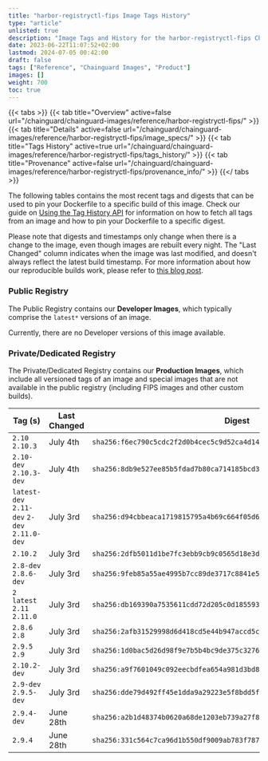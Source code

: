 ```yaml
---
title: "harbor-registryctl-fips Image Tags History"
type: "article"
unlisted: true
description: "Image Tags and History for the harbor-registryctl-fips Chainguard Image"
date: 2023-06-22T11:07:52+02:00
lastmod: 2024-07-05 00:42:00
draft: false
tags: ["Reference", "Chainguard Images", "Product"]
images: []
weight: 700
toc: true
---
```


{{< tabs >}}
{{< tab title="Overview" active=false url="/chainguard/chainguard-images/reference/harbor-registryctl-fips/" >}}
{{< tab title="Details" active=false url="/chainguard/chainguard-images/reference/harbor-registryctl-fips/image_specs/" >}}
{{< tab title="Tags History" active=true url="/chainguard/chainguard-images/reference/harbor-registryctl-fips/tags_history/" >}}
{{< tab title="Provenance" active=false url="/chainguard/chainguard-images/reference/harbor-registryctl-fips/provenance_info/" >}}
{{</ tabs >}}

The following tables contains the most recent tags and digests that can be used to pin your Dockerfile to a specific build of this image. Check our guide on [Using the Tag History API](/chainguard/chainguard-images/using-the-tag-history-api/) for information on how to fetch all tags from an image and how to pin your Dockerfile to a specific digest.

Please note that digests and timestamps only change when there is a change to the image, even though images are rebuilt every night. The "Last Changed" column indicates when the image was last modified, and doesn't always reflect the latest build timestamp. For more information about how our reproducible builds work, please refer to [this blog post](https://www.chainguard.dev/unchained/reproducing-chainguards-reproducible-image-builds).

### Public Registry
The Public Registry contains our **Developer Images**, which typically comprise the `latest*` versions of an image.

Currently, there are no Developer versions of this image available.

### Private/Dedicated Registry
The Private/Dedicated Registry contains our **Production Images**, which include all versioned tags of an image and special images that are not available in the public registry (including FIPS images and other custom builds).

| Tag (s)                                       | Last Changed | Digest                                                                    |
|-----------------------------------------------|--------------|---------------------------------------------------------------------------|
|  `2.10` `2.10.3`                              | July 4th     | `sha256:f6ec790c5cdc2f2d0b4cec5c9d52ca4d146e0f00c48e3d02edb347b0762cf035` |
|  `2.10-dev` `2.10.3-dev`                      | July 4th     | `sha256:8db9e527ee85b5fdad7b80ca714185bcd39a191809d1fe6c9668bea769c9332d` |
|  `latest-dev` `2.11-dev` `2-dev` `2.11.0-dev` | July 3rd     | `sha256:d94cbbeaca1719815795a4b69c664f05d62fe47c54ab61a433c90c3306012c8f` |
|  `2.10.2`                                     | July 3rd     | `sha256:2dfb5011d1be7fc3ebb9cb9c0565d18e3d8a27d58edaf2ee1ad67eeafc2acbc1` |
|  `2.8-dev` `2.8.6-dev`                        | July 3rd     | `sha256:9feb85a55ae4995b7cc89de3717c8841e5f7c848f78ba26598bb608b4f7ea937` |
|  `2` `latest` `2.11` `2.11.0`                 | July 3rd     | `sha256:db169390a7535611cdd72d205c0d185593653f95380acc3621b2204a36fa659e` |
|  `2.8.6` `2.8`                                | July 3rd     | `sha256:2afb31529998d6d418cd5e44b947accd5cc78c3162a1d383acf19c911bb80698` |
|  `2.9.5` `2.9`                                | July 3rd     | `sha256:1d0bac5d26d98f9e7b5b4bc9de375c32761c05f95f2f6e6c147998d4d4dceac9` |
|  `2.10.2-dev`                                 | July 3rd     | `sha256:a9f7601049c092eecbdfea654a981d3bd89feae51c86cf7ae5d80c73f949e0ac` |
|  `2.9-dev` `2.9.5-dev`                        | July 3rd     | `sha256:dde79d492ff45e1dda9a29223e5f8bdd5f68c5478f07284cc7a383aed4123ff2` |
|  `2.9.4-dev`                                  | June 28th    | `sha256:a2b1d48374b0620a68de1203eb739a27f878141aadbd144446b6b02fb3de10ca` |
|  `2.9.4`                                      | June 28th    | `sha256:331c564c7ca96d1b550df9009ab783f787a29c5416fe13ad4682ed4deb42426a` |

